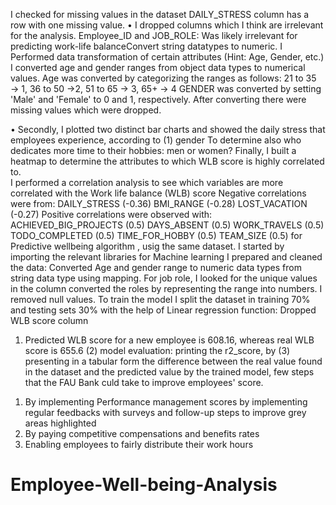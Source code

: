 I checked for missing values in the dataset
DAILY_STRESS column has a row with one missing value. • I dropped columns which I think are irrelevant for the analysis. 
Employee_ID and JOB_ROLE: Was likely irrelevant for predicting work-life balanceConvert string datatypes to numeric. 
I Performed data transformation of certain 
attributes (Hint: Age, Gender, etc.) 
I converted age and gender ranges from object data types to numerical values. 
Age was converted by categorizing the ranges as follows: 21 to 35 → 1, 36 to 50 →2, 51 
to 65 → 3, 65+ → 4 
GENDER was converted by setting 'Male' and 'Female' to 0 and 1, respectively. After converting there were missing values which were dropped. 
 
 
• Secondly, I plotted two distinct bar charts and showed the daily stress that employees 
experience, according to (1) gender
To determine also who dedicates more time to their hobbies: men or women? Finally, I built a heatmap to determine the attributes to which WLB score is 
highly correlated to.  
I performed a correlation analysis to see which variables are more correlated with the Work life balance (WLB) score
Negative correlations were from: 
DAILY_STRESS (-0.36) 
BMI_RANGE (-0.28) 
LOST_VACATION (-0.27) 
Positive correlations were observed with:  
ACHIEVED_BIG_PROJECTS (0.5) 
DAYS_ABSENT (0.5) 
WORK_TRAVELS (0.5) 
TODO_COMPLETED (0.5) 
TIME_FOR_HOBBY (0.5) 
TEAM_SIZE (0.5)
for Predictive wellbeing algorithm , usig the same dataset. I started by importing the relevant libraries for Machine learning 
I prepared and cleaned the data: Converted Age and gender range to numeric data types from 
string data type using mapping. For job role, I looked for the unique values in the column 
converted the roles by representing the range into numbers. I removed null values. 
To train the model I split the dataset in training 70% and testing sets 30% with the help of 
Linear regression function: 
Dropped WLB score column 
1) Predicted WLB score for a new employee is 608.16, whereas real WLB score is 
655.6
(2) model evaluation: printing the r2_score, 
by (3) presenting in a tabular form the difference between the real value found in the dataset 
and the predicted value by the trained model, 
few steps that the FAU Bank culd take to improve employees' score.  
1. By implementing Performance management scores by implementing regular 
feedbacks with surveys and follow-up steps to improve grey areas highlighted 
2. By paying competitive compensations and benefits rates 
3. Enabling employees to fairly distribute their work hours
# Employee-Well-being-Analysis
